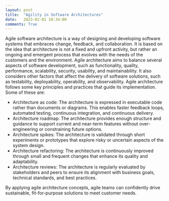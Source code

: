 ```yaml
---
layout: post
title:  "Agility in Software Architectures"
date:   2023-02-01 10:34:00
comments: True
---
```


Agile software architecture is a way of designing and developing software systems that embraces change, feedback, and collaboration. It is based on the idea that architecture is not a fixed and upfront activity, but rather an ongoing and emergent process that evolves with the needs of the customers and the environment. Agile architecture aims to balance several aspects of software development, such as functionality, quality, performance, scalability, security, usability, and maintainability. It also considers other factors that affect the delivery of software solutions, such as testability, deployability, operability, and observability. Agile architecture follows some key principles and practices that guide its implementation. Some of these are:

- Architecture as code: The architecture is expressed in executable code rather than documents or diagrams. This enables faster feedback loops, automated testing, continuous integration, and continuous delivery.
- Architecture roadmap: The architecture provides enough structure and guidance to support current and near-term features without over-engineering or constraining future options.
- Architecture spikes: The architecture is validated through short experiments or prototypes that explore risky or uncertain aspects of the system design.
- Architecture refactoring: The architecture is continuously improved through small and frequent changes that enhance its quality and adaptability.
- Architecture reviews: The architecture is regularly evaluated by stakeholders and peers to ensure its alignment with business goals, technical standards, and best practices.

By applying agile architecture concepts, agile teams can confidently drive sustainable, fit-for-purpose solutions to meet customer needs.
